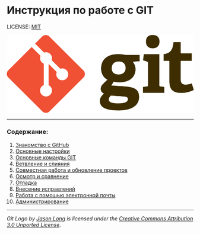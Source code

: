# **Инструкция по работе с GIT**

LICENSE: [MIT](license.md)

![GitLogo](GitLogo.png)

---
### Содержание:
1. [Знакомство с GitHub](github.md)
2. [Основные настройки](basicsetting.md)
3. [Основные команды GIT](basiccommands.md)
4. [Ветвление и слияния](branch_merge.md)
5. [Совместная работа и обновление проектов](collab_and_updating.md)
6. [Осмотр и сравнение](Inspection.md)
7. [Отладка](debugging.md)
8. [Внесение исправлений](fixing.md)
9. [Работа с помощью электронной почты](email.md)
10. [Администрирование](administration.md)
---

*Git Logo by [Jason Long](https://twitter.com/jasonlong) is licensed under the [Creative Commons Attribution 3.0 Unported License](https://creativecommons.org/licenses/by/3.0/).*